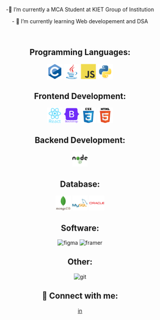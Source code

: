 <!--
**BhadauriaDivya/bhadauriadivya** is a ✨ _special_ ✨ repository because its `README.md` (this file) appears on your GitHub profile.

Here are some ideas to get you started:

- 🔭 I’m currently working on ...
- 🌱 I’m currently learning ...
- 👯 I’m looking to collaborate on ...
- 🤔 I’m looking for help with ...
- 💬 Ask me about ...
- 📫 How to reach me: ...
- 😄 Pronouns: ...
- ⚡ Fun fact: ...
-->

<div align="center">
<!--<img src="IMAGE/img.jpg" alt="intro" height="350px"/>-->

  <p> -🔭 I’m currently a MCA Student at KIET Group of Institution</p>
  <p> - 🌱 I’m currently learning Web developement and DSA</p>

<br>

  
## Programming Languages:
<p>
<img src="https://raw.githubusercontent.com/devicons/devicon/master/icons/c/c-original.svg" alt="c" width="40" height="40"/> 

<img src="https://raw.githubusercontent.com/devicons/devicon/master/icons/java/java-original.svg" alt="java" width="40" height="40"/>

<img src="https://raw.githubusercontent.com/devicons/devicon/master/icons/javascript/javascript-original.svg" alt="javascript" width="40" height="40"/>

<img src="https://raw.githubusercontent.com/devicons/devicon/master/icons/python/python-original.svg" alt="python" width="40" height="40"/>
</p>

## Frontend Development:
<p>
<img src="https://raw.githubusercontent.com/devicons/devicon/master/icons/react/react-original-wordmark.svg" alt="react" width="40" height="40"/>

<img src="https://raw.githubusercontent.com/devicons/devicon/master/icons/bootstrap/bootstrap-plain-wordmark.svg" alt="bootstrap" width="40" height="40"/> 

<img src="https://raw.githubusercontent.com/devicons/devicon/master/icons/css3/css3-original-wordmark.svg" alt="css3" width="40" height="40"/> 

 <img src="https://raw.githubusercontent.com/devicons/devicon/master/icons/html5/html5-original-wordmark.svg" alt="html5" width="40" height="40"/>
</p>

 ## Backend Development:
<p>
 <img src="https://raw.githubusercontent.com/devicons/devicon/master/icons/nodejs/nodejs-original-wordmark.svg" alt="nodejs" width="40" height="40"/>
</p>

 ## Database:
<p>
 <img src="https://raw.githubusercontent.com/devicons/devicon/master/icons/mongodb/mongodb-original-wordmark.svg" alt="mongodb" width="40" height="40"/>

 <img src="https://raw.githubusercontent.com/devicons/devicon/master/icons/mysql/mysql-original-wordmark.svg" alt="mysql" width="40" height="40"/>

 <img src="https://raw.githubusercontent.com/devicons/devicon/master/icons/oracle/oracle-original.svg" alt="oracle" width="40" height="40"/> 
</p>

 ## Software:
<p>
 <img src="https://www.vectorlogo.zone/logos/figma/figma-icon.svg" alt="figma" width="40" height="40"/> 

 <img src="https://www.vectorlogo.zone/logos/framer/framer-icon.svg" alt="framer" width="40" height="40"/>
</p>

 ## Other:
<p>
 <img src="https://www.vectorlogo.zone/logos/git-scm/git-scm-icon.svg" alt="git" width="40" height="40"/>
</p>


## 🔎 Connect with me:

<a href="https://www.linkedin.com/in/divyanshi-bhadauria/">in</a>
 </div>
